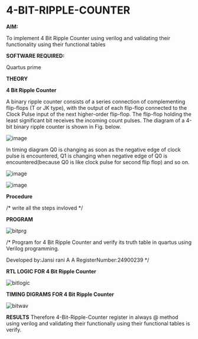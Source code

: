 # 4-BIT-RIPPLE-COUNTER

**AIM:**

To implement  4 Bit Ripple Counter using verilog and validating their functionality using their functional tables

**SOFTWARE REQUIRED:**

Quartus prime

**THEORY**

**4 Bit Ripple Counter**

A binary ripple counter consists of a series connection of complementing flip-flops (T or JK type), with the output of each flip-flop connected to the Clock Pulse input of the next higher-order flip-flop. The flip-flop holding the least significant bit receives the incoming count pulses. The diagram of a 4-bit binary ripple counter is shown in Fig. below.

![image](https://github.com/naavaneetha/4-BIT-RIPPLE-COUNTER/assets/154305477/cb4b74d4-31ab-4359-95d0-d22e67daba13)

In timing diagram Q0 is changing as soon as the negative edge of clock pulse is encountered, Q1 is changing when negative edge of Q0 is encountered(because Q0 is like clock pulse for second flip flop) and so on.

![image](https://github.com/naavaneetha/4-BIT-RIPPLE-COUNTER/assets/154305477/a573a7d6-014e-4e54-93e6-e2ac9530960b)

![image](https://github.com/naavaneetha/4-BIT-RIPPLE-COUNTER/assets/154305477/85e1958a-2fc1-49bb-9a9f-d58ccbf3663c)

**Procedure**

/* write all the steps invloved */

**PROGRAM**

![bitprg](https://github.com/user-attachments/assets/af115e5d-fbfa-4939-a321-563b56c56779)

/* Program for 4 Bit Ripple Counter and verify its truth table in quartus using Verilog programming.

 Developed by:Jansi rani A A RegisterNumber:24900239
*/

**RTL LOGIC FOR 4 Bit Ripple Counter**


![bitlogic](https://github.com/user-attachments/assets/fadb829e-07af-4699-8403-2980e55f32fc)

**TIMING DIGRAMS FOR 4 Bit Ripple Counter**


![bitwav](https://github.com/user-attachments/assets/8db669ac-69ae-40b5-a299-23257e4518e7)

**RESULTS**
Therefore 4-Bit-Ripple-Counter register in always @ method using verilog and validating their functionally using their functional tables is verify.
